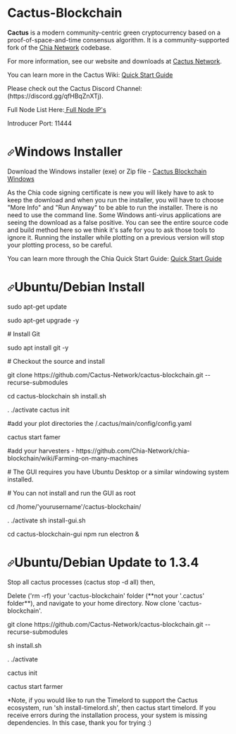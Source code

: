# Cactus-Blockchain

**Cactus** is a modern community-centric green cryptocurrency based on a proof-of-space-and-time consensus algorithm. It is a community-supported fork of the [Chia Network](https://github.com/Chia-Network/chia-blockchain) codebase.

For more information, see our website and downloads at <a href="https://www.Cactus-Network.net">Cactus Network</a>.
<p>You can learn more in the Cactus Wiki: <a href="https://github.com/Cactus-Network/cactus-blockchain/wiki/Cactus-Blockchain-Wiki">Quick Start Guide</a></p>
<p>Please check out the Cactus Discord Channel: (https://discord.gg/qfHBqZnXTj).</p>

<p>Full Node List Here:<a href="https://alltheblocks.net/cactus/peers" rel="nofollow"> Full Node IP's</a></p>
<p>Introducer Port: 11444</p>

<h1>
<a id="user-content-windows" class="anchor" href="#windows" aria-hidden="true"><svg class="octicon octicon-link" viewbox="0 0 16 16" version="1.1" width="16" height="16" aria-hidden="true"><path fill-rule="evenodd" d="M7.775 3.275a.75.75 0 001.06 1.06l1.25-1.25a2 2 0 112.83 2.83l-2.5 2.5a2 2 0 01-2.83 0 .75.75 0 00-1.06 1.06 3.5 3.5 0 004.95 0l2.5-2.5a3.5 3.5 0 00-4.95-4.95l-1.25 1.25zm-4.69 9.64a2 2 0 010-2.83l2.5-2.5a2 2 0 012.83 0 .75.75 0 001.06-1.06 3.5 3.5 0 00-4.95 0l-2.5 2.5a3.5 3.5 0 004.95 4.95l1.25-1.25a.75.75 0 00-1.06-1.06l-1.25 1.25a2 2 0 01-2.83 0z"></path></svg></a>Windows Installer</h1>
<p>Download the Windows installer (exe) or Zip file - <a href="https://github.com/Cactus-Network/cactus-blockchain/releases/tag/v1.2.1" rel="nofollow">Cactus Blockchain Windows</a></p>
<p>As the Chia code signing certificate is new you will likely have to ask to keep the download and when you run the installer, you will have to choose "More Info" and "Run Anyway" to be able to run the installer. There is no need to use the command line. Some Windows anti-virus applications are seeing the download as a false positive. You can see the entire source code and build method here so we think it's safe for you to ask those tools to ignore it. Running the installer while plotting on a previous version will stop your plotting process, so be careful.</p>
<p>You can learn more through the Chia Quick Start Guide: <a href="https://github.com/Chia-Network/chia-blockchain/wiki/Quick-Start-Guide">Quick Start Guide</a></p>
<h1>

  <h1>
<a id="user-content-Ubuntu/Debian" class="anchor" href="#windows" aria-hidden="true"><svg class="octicon octicon-link" viewbox="0 0 16 16" version="1.1" width="16" height="16" aria-hidden="true"><path fill-rule="evenodd" d="M7.775 3.275a.75.75 0 001.06 1.06l1.25-1.25a2 2 0 112.83 2.83l-2.5 2.5a2 2 0 01-2.83 0 .75.75 0 00-1.06 1.06 3.5 3.5 0 004.95 0l2.5-2.5a3.5 3.5 0 00-4.95-4.95l-1.25 1.25zm-4.69 9.64a2 2 0 010-2.83l2.5-2.5a2 2 0 012.83 0 .75.75 0 001.06-1.06 3.5 3.5 0 00-4.95 0l-2.5 2.5a3.5 3.5 0 004.95 4.95l1.25-1.25a.75.75 0 00-1.06-1.06l-1.25 1.25a2 2 0 01-2.83 0z"></path></svg></a>Ubuntu/Debian Install</h1>

<p>
sudo apt-get update
 <p>
sudo apt-get upgrade -y
  </p>
  <p>
# Install Git
    <p>
sudo apt install git -y
  </p>
  <p>
# Checkout the source and install
    <p>
git clone https://github.com/Cactus-Network/cactus-blockchain.git --recurse-submodules
<p>
      cd cactus-blockchain
sh install.sh
<p>
. ./activate
cactus init
    <p>
#add your plot directories the /.cactus/main/config/config.yaml
      <p>
cactus start famer<p>
#add your harvesters - https://github.com/Chia-Network/chia-blockchain/wiki/Farming-on-many-machines
<p>
# The GUI requires you have Ubuntu Desktop or a similar windowing system installed.<p>
# You can not install and run the GUI as root
<p>
cd /home/'yourusername'/cactus-blockchain/
  <p>
. ./activate
sh install-gui.sh
<p>
cd cactus-blockchain-gui
npm run electron &
  </p>

 <h1> <a id="user-content-Ubuntu/Debian" class="anchor" href="#windows" aria-hidden="true"><svg class="octicon octicon-link" viewbox="0 0 16 16" version="1.1" width="16" height="16" aria-hidden="true"><path fill-rule="evenodd" d="M7.775 3.275a.75.75 0 001.06 1.06l1.25-1.25a2 2 0 112.83 2.83l-2.5 2.5a2 2 0 01-2.83 0 .75.75 0 00-1.06 1.06 3.5 3.5 0 004.95 0l2.5-2.5a3.5 3.5 0 00-4.95-4.95l-1.25 1.25zm-4.69 9.64a2 2 0 010-2.83l2.5-2.5a2 2 0 012.83 0 .75.75 0 001.06-1.06 3.5 3.5 0 00-4.95 0l-2.5 2.5a3.5 3.5 0 004.95 4.95l1.25-1.25a.75.75 0 00-1.06-1.06l-1.25 1.25a2 2 0 01-2.83 0z"></path></svg></a>Ubuntu/Debian Update to 1.3.4</h1>
<p>
  Stop all cactus processes (cactus stop -d all) then,
<p>Delete ('rm -rf) your 'cactus-blockchain' folder (**not your '.cactus' folder**), and navigate to your home directory. Now clone 'cactus-blockchain'.
  <p>
   git clone https://github.com/Cactus-Network/cactus-blockchain.git --recurse-submodules
<p>sh install.sh
  <p> . ./activate
    <p> cactus init
      <p> cactus start farmer
  <p>
 *Note, if you would like to run the Timelord to support the Cactus ecosystem, run 'sh install-timelord.sh', then cactus start timelord. If you receive errors during the installation process, your system is missing dependencies. In this case, thank you for trying :)
  </p>
